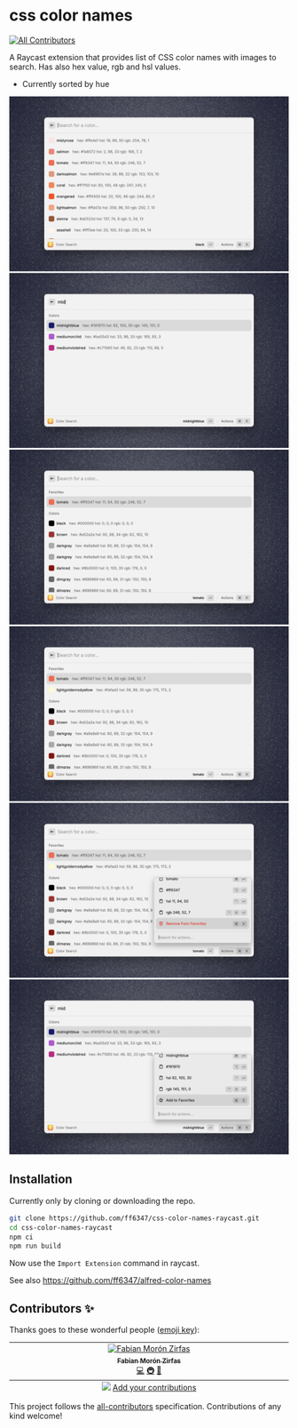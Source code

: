 # css color names

<!-- ALL-CONTRIBUTORS-BADGE:START - Do not remove or modify this section -->

[![All Contributors](https://img.shields.io/badge/all_contributors-1-orange.svg?style=flat-square)](#contributors-)

<!-- ALL-CONTRIBUTORS-BADGE:END -->

A Raycast extension that provides list of CSS color names with images to search. Has also hex value, rgb and hsl values.

- Currently sorted by hue

![screenshot](metadata/css-color-names-4.png)
![screenshot](metadata/css-color-names-5.png)
![screenshot](metadata/css-color-names-6.png)
![screenshot](metadata/css-color-names-7.png)
![screenshot](metadata/css-color-names-8.png)
![screenshot](metadata/css-color-names-9.png)

## Installation

Currently only by cloning or downloading the repo.

```bash
git clone https://github.com/ff6347/css-color-names-raycast.git
cd css-color-names-raycast
npm ci
npm run build
```

Now use the `Import Extension` command in raycast.

See also https://github.com/ff6347/alfred-color-names

## Contributors ✨

Thanks goes to these wonderful people ([emoji key](https://allcontributors.org/docs/en/emoji-key)):

<!-- ALL-CONTRIBUTORS-LIST:START - Do not remove or modify this section -->
<!-- prettier-ignore-start -->
<!-- markdownlint-disable -->
<table>
  <tbody>
    <tr>
      <td align="center" valign="top" width="14.28%"><a href="https://fabianmoronzirfas.me/"><img src="https://avatars.githubusercontent.com/u/315106?v=4?s=128" width="128px;" alt="Fabian Morón Zirfas"/><br /><sub><b>Fabian Morón Zirfas</b></sub></a><br /><a href="https://github.com/ff6347/css-color-names-raycast/commits?author=ff6347" title="Code">💻</a> <a href="#infra-ff6347" title="Infrastructure (Hosting, Build-Tools, etc)">🚇</a> <a href="#design-ff6347" title="Design">🎨</a></td>
    </tr>
  </tbody>
  <tfoot>
    <tr>
      <td align="center" size="13px" colspan="7">
        <img src="https://raw.githubusercontent.com/all-contributors/all-contributors-cli/1b8533af435da9854653492b1327a23a4dbd0a10/assets/logo-small.svg">
          <a href="https://all-contributors.js.org/docs/en/bot/usage">Add your contributions</a>
        </img>
      </td>
    </tr>
  </tfoot>
</table>

<!-- markdownlint-restore -->
<!-- prettier-ignore-end -->

<!-- ALL-CONTRIBUTORS-LIST:END -->

This project follows the [all-contributors](https://github.com/all-contributors/all-contributors) specification. Contributions of any kind welcome!
